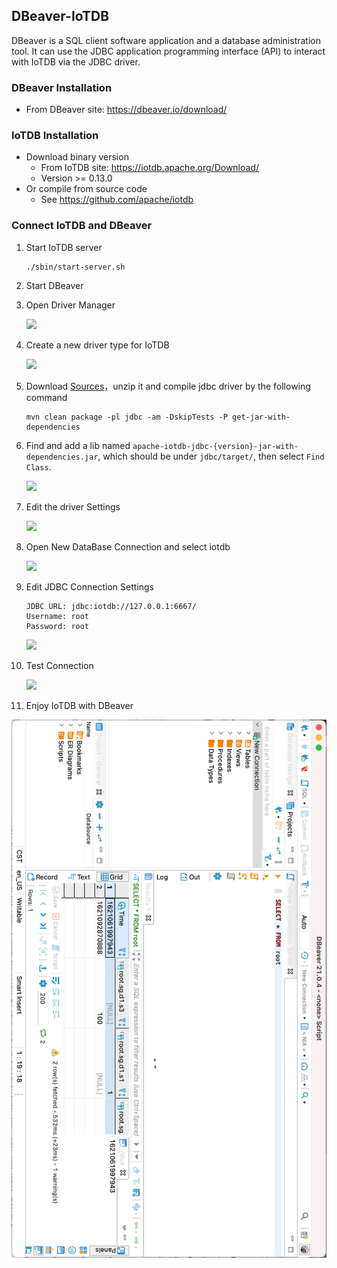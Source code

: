 <!--

    Licensed to the Apache Software Foundation (ASF) under one
    or more contributor license agreements.  See the NOTICE file
    distributed with this work for additional information
    regarding copyright ownership.  The ASF licenses this file
    to you under the Apache License, Version 2.0 (the
    "License"); you may not use this file except in compliance
    with the License.  You may obtain a copy of the License at
    
        http://www.apache.org/licenses/LICENSE-2.0
    
    Unless required by applicable law or agreed to in writing,
    software distributed under the License is distributed on an
    "AS IS" BASIS, WITHOUT WARRANTIES OR CONDITIONS OF ANY
    KIND, either express or implied.  See the License for the
    specific language governing permissions and limitations
    under the License.

-->

## DBeaver-IoTDB

DBeaver is a SQL client software application and a database administration tool. It can use the JDBC application programming interface (API) to interact with IoTDB via the JDBC driver. 

### DBeaver Installation

* From DBeaver site: https://dbeaver.io/download/

### IoTDB Installation

* Download binary version
  * From IoTDB site: https://iotdb.apache.org/Download/
  * Version >= 0.13.0
* Or compile from source code
  * See https://github.com/apache/iotdb

### Connect IoTDB and DBeaver

1. Start IoTDB server

   ```shell
   ./sbin/start-server.sh
   ``` 
2. Start DBeaver
3. Open Driver Manager

   ![](https://github.com/apache/iotdb-bin-resources/blob/main/docs/UserGuide/Ecosystem%20Integration/DBeaver/Screen%20Shot%202021-05-17%20at%2010.56.22%20AM.png?raw=true)

4. Create a new driver type for IoTDB

   ![](https://github.com/apache/iotdb-bin-resources/blob/main/docs/UserGuide/Ecosystem%20Integration/DBeaver/Screen%20Shot%202021-05-17%20at%2010.56.51%20AM.png?raw=true)

5. Download [Sources](https://iotdb.apache.org/Download/)，unzip it and compile jdbc driver by the following command

   ```shell
   mvn clean package -pl jdbc -am -DskipTests -P get-jar-with-dependencies
   ```
6. Find and add a lib named `apache-iotdb-jdbc-{version}-jar-with-dependencies.jar`, which should be under `jdbc/target/`, then select `Find Class`.

   ![](https://github.com/apache/iotdb-bin-resources/blob/main/docs/UserGuide/Ecosystem%20Integration/DBeaver/Screen%20Shot%202022-04-26%20at%205.57.32%20PM.png?raw=true)

8. Edit the driver Settings

   ![](https://github.com/apache/iotdb-bin-resources/blob/main/docs/UserGuide/Ecosystem%20Integration/DBeaver/Screen%20Shot%202021-05-17%20at%2011.03.03%20AM.png?raw=true)

9. Open New DataBase Connection and select iotdb

   ![](https://github.com/apache/iotdb-bin-resources/blob/main/docs/UserGuide/Ecosystem%20Integration/DBeaver/Screen%20Shot%202021-05-17%20at%2011.05.44%20AM.png?raw=true) 

10. Edit JDBC Connection Settings
   
    ```
    JDBC URL: jdbc:iotdb://127.0.0.1:6667/
    Username: root
    Password: root
    ```
    ![](https://github.com/apache/iotdb-bin-resources/blob/main/docs/UserGuide/Ecosystem%20Integration/DBeaver/Screen%20Shot%202021-05-17%20at%2011.07.09%20AM.png?raw=true)

11. Test Connection

    ![](https://github.com/apache/iotdb-bin-resources/blob/main/docs/UserGuide/Ecosystem%20Integration/DBeaver/Screen%20Shot%202021-05-17%20at%2011.07.31%20AM.png?raw=true)

12. Enjoy IoTDB with DBeaver

   ![](https://github.com/apache/iotdb-bin-resources/blob/main/docs/UserGuide/Ecosystem%20Integration/DBeaver/Screen%20Shot%202021-05-17%20at%2011.08.33%20AM.png?raw=true)
